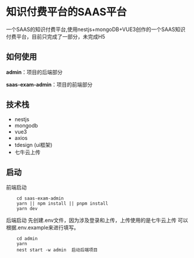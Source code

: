 # 知识付费平台的SAAS平台

一个SAAS的知识付费平台,使用nestjs+mongoDB+VUE3创作的一个SAAS知识付费平台，目前只完成了一部分，未完成H5

## 如何使用
**admin**：项目的后端部分 

**saas-exam-admin**：项目的前端部分


## 技术栈
- nestjs
- mongodb
- vue3
- axios
- tdesign (ui框架)
- 七牛云上传


## 启动
前端启动
```
    cd saas-exam-admin
    yarn || npm install || pnpm install
    yarn dev 
```
后端启动
先创建.env文件，因为涉及登录和上传，上传使用的是七牛云上传
可以根据.env.example来进行填写。
```
    cd admin 
    yarn
    nest start -w admin  启动后端项目
```

<!-- ## 目前编写的功能 -->

